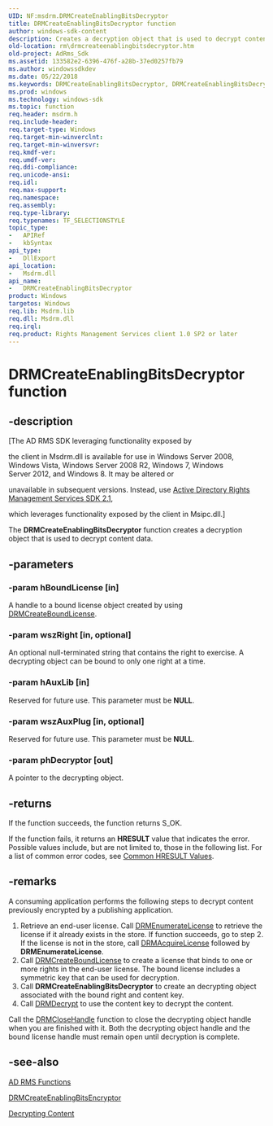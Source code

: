 ```yaml
---
UID: NF:msdrm.DRMCreateEnablingBitsDecryptor
title: DRMCreateEnablingBitsDecryptor function
author: windows-sdk-content
description: Creates a decryption object that is used to decrypt content data.
old-location: rm\drmcreateenablingbitsdecryptor.htm
old-project: AdRms_Sdk
ms.assetid: 133582e2-6396-476f-a28b-37ed0257fb79
ms.author: windowssdkdev
ms.date: 05/22/2018
ms.keywords: DRMCreateEnablingBitsDecryptor, DRMCreateEnablingBitsDecryptor function [Active Directory Rights Management Services SDK 1.0], msdrm/DRMCreateEnablingBitsDecryptor, rm.drmcreateenablingbitsdecryptor
ms.prod: windows
ms.technology: windows-sdk
ms.topic: function
req.header: msdrm.h
req.include-header: 
req.target-type: Windows
req.target-min-winverclnt: 
req.target-min-winversvr: 
req.kmdf-ver: 
req.umdf-ver: 
req.ddi-compliance: 
req.unicode-ansi: 
req.idl: 
req.max-support: 
req.namespace: 
req.assembly: 
req.type-library: 
req.typenames: TF_SELECTIONSTYLE
topic_type:
-	APIRef
-	kbSyntax
api_type:
-	DllExport
api_location:
-	Msdrm.dll
api_name:
-	DRMCreateEnablingBitsDecryptor
product: Windows
targetos: Windows
req.lib: Msdrm.lib
req.dll: Msdrm.dll
req.irql: 
req.product: Rights Management Services client 1.0 SP2 or later
---
```


# DRMCreateEnablingBitsDecryptor function


## -description


<p class="CCE_Message">[The AD RMS SDK leveraging functionality exposed by 

the client in Msdrm.dll is available for use in Windows Server 2008, Windows Vista, Windows Server 2008 R2, Windows 7, Windows Server 2012, and Windows 8. It may be altered or 

unavailable in subsequent versions. Instead, use <a href="https://msdn.microsoft.com/a7900f40-4c53-4760-8e5a-9c88149f86d0">Active Directory Rights Management Services SDK 2.1</a>, 

which leverages functionality exposed by the client in Msipc.dll.]

The <b>DRMCreateEnablingBitsDecryptor</b> function creates a decryption object that is used to decrypt content data.


## -parameters




### -param hBoundLicense [in]

A handle to a bound license object created by using <a href="https://msdn.microsoft.com/102fa347-47be-4dc7-ba17-3f1ad3735b00">DRMCreateBoundLicense</a>.


### -param wszRight [in, optional]

An optional null-terminated string that contains the right to exercise. A decrypting object can be bound to only one right at a time.


### -param hAuxLib [in]

Reserved for future use. This parameter must be <b>NULL</b>.


### -param wszAuxPlug [in, optional]

Reserved for future use. This parameter must be <b>NULL</b>.


### -param phDecryptor [out]

A pointer to the decrypting object.


## -returns



If the function succeeds, the function returns S_OK.

If the function fails, it returns an <b>HRESULT</b> value that indicates the error. Possible values include, but are not limited to, those in the following list. For a list of common error codes, see <a href="https://msdn.microsoft.com/ce52efc3-92c7-40e4-ac49-0c54049e169f">Common HRESULT Values</a>.




## -remarks



A consuming application performs the following steps to decrypt content previously encrypted by a publishing application.<ol>
<li>Retrieve an end-user license. Call <a href="https://msdn.microsoft.com/7a7797f2-d219-4a17-ac3d-96134cd14a55">DRMEnumerateLicense</a> to retrieve the license if it already exists in the store. If function succeeds, go to step 2. If the license is not in the store, call <a href="https://msdn.microsoft.com/0d4ce794-8384-4f1c-bc8c-1e67fbb5f987">DRMAcquireLicense</a> followed by <b>DRMEnumerateLicense</b>.</li>
<li>Call <a href="https://msdn.microsoft.com/102fa347-47be-4dc7-ba17-3f1ad3735b00">DRMCreateBoundLicense</a> to create a license that binds to one or more rights in the end-user license. The bound license includes a symmetric key that can be used for decryption.</li>
<li>Call <b>DRMCreateEnablingBitsDecryptor</b> to create an decrypting object associated with the bound right and content key.</li>
<li>Call <a href="https://msdn.microsoft.com/8e0cb353-4670-4cf7-bcd8-81ebd0adfe32">DRMDecrypt</a> to use the content key to decrypt the content.</li>
</ol>


Call the <a href="https://msdn.microsoft.com/422f286c-edf6-488f-8776-359ab2695be3">DRMCloseHandle</a> function to close the decrypting object handle when you are finished with it. Both the decrypting object handle and the bound license handle must remain open until decryption is complete.




## -see-also




<a href="https://msdn.microsoft.com/b3b4e7c6-d3d3-4bf7-b6c4-9502a56a7223">AD RMS Functions</a>



<a href="https://msdn.microsoft.com/f3875ddd-293e-4abb-b468-a6754bc361a0">DRMCreateEnablingBitsEncryptor</a>



<a href="https://msdn.microsoft.com/768767a0-b76c-4a9a-a4b1-22dd1923c667">Decrypting Content</a>
 

 

